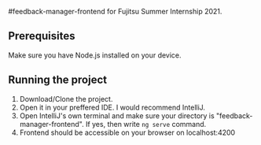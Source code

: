 #feedback-manager-frontend for Fujitsu Summer Internship 2021.

## Prerequisites
Make sure you have Node.js installed on your device.

## Running the project
1. Download/Clone the project.
2. Open it in your preffered IDE. I would recommend IntelliJ. 
3. Open IntelliJ's own terminal and make sure your directory is "feedback-manager-frontend". If yes, then write `ng serve` command. 
4. Frontend should be accessible on your browser on localhost:4200
